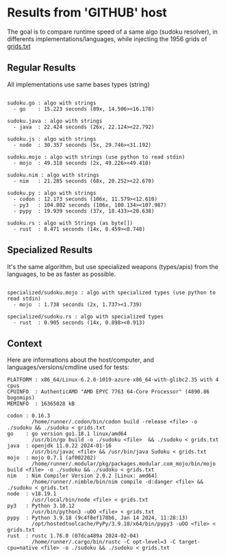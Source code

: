 # Results from 'GITHUB' host

The goal is to compare runtime speed of a same algo (sudoku resolver), in differents implementations/languages, while injecting the 1956 grids of [grids.txt](grids.txt)

## Regular Results

All implementations use same bases types (string)

```

sudoku.go : algo with strings
  - go    : 15.223 seconds (89x, 14.506><16.178)

sudoku.java : algo with strings
  - java  : 22.424 seconds (26x, 22.124><22.792)

sudoku.js : algo with strings
  - node  : 30.357 seconds (5x, 29.746><31.192)

sudoku.mojo : algo with strings (use python to read stdin)
  - mojo  : 49.318 seconds (2x, 49.226><49.410)

sudoku.nim : algo with strings
  - nim   : 21.285 seconds (68x, 20.252><22.670)

sudoku.py : algo with strings
  - codon : 12.173 seconds (106x, 11.579><12.610)
  - py3   : 104.802 seconds (106x, 100.134><107.987)
  - pypy  : 19.939 seconds (37x, 18.433><20.638)

sudoku.rs : algo with Strings (as byte[])
  - rust  : 8.471 seconds (14x, 8.459><8.748)

```

## Specialized Results

It's the same algorithm, but use specialized weapons (types/apis) from the languages, to be as faster as possible.

```

specialized/sudoku.mojo : algo with specialized types (use python to read stdin)
  - mojo  : 1.738 seconds (2x, 1.737><1.739)

specialized/sudoku.rs : algo with specialized types
  - rust  : 0.905 seconds (14x, 0.898><0.913)

```
## Context

Here are informations about the host/computer, and languages/versions/cmdline used for tests:
```
PLATFORM : x86_64/Linux-6.2.0-1019-azure-x86_64-with-glibc2.35 with 4 cpus
CPUINFO  : AuthenticAMD "AMD EPYC 7763 64-Core Processor" (4890.86 bogomips)
MEMINFO  : 16365028 kB

codon : 0.16.3
        /home/runner/.codon/bin/codon build -release <file> -o ./sudoku && ./sudoku < grids.txt
go    : go version go1.18.1 linux/amd64
        /usr/bin/go build -o ./sudoku <file>  && ./sudoku < grids.txt
java  : openjdk 11.0.22 2024-01-16
        /usr/bin/javac <file> && /usr/bin/java Sudoku < grids.txt
mojo  : mojo 0.7.1 (af002202)
        /home/runner/.modular/pkg/packages.modular.com_mojo/bin/mojo build <file> -o ./sudoku && ./sudoku < grids.txt
nim   : Nim Compiler Version 2.0.2 [Linux: amd64]
        /home/runner/.nimble/bin/nim compile -d:danger <file> && ./sudoku < grids.txt
node  : v18.19.1
        /usr/local/bin/node <file> < grids.txt
py3   : Python 3.10.12
        /usr/bin/python3 -uOO <file> < grids.txt
pypy  : Python 3.9.18 (9c4f8ef178b6, Jan 14 2024, 11:28:13)
        /opt/hostedtoolcache/PyPy/3.9.18/x64/bin/pypy3 -uOO <file> < grids.txt
rust  : rustc 1.76.0 (07dca489a 2024-02-04)
        /home/runner/.cargo/bin/rustc -C opt-level=3 -C target-cpu=native <file> -o ./sudoku && ./sudoku < grids.txt

```



